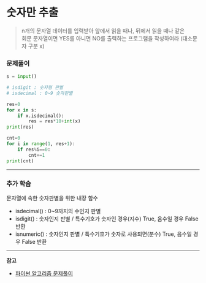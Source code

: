 숫자만 추출
===

> n개의 문자열 데이터를 입력받아 앞에서 읽을 때나, 뒤에서 읽을 때나 같은   
> 회문 문자열이면 YES를 아니면 NO를 출력하는 프로그램을 작성하여라 (대소문자 구분 x)

### 문제풀이
```python
s = input()

# isdigit : 숫자형 판별
# isdecimal : 0~9 숫자판별

res=0
for x in s:
    if x.isdecimal():
        res = res*10+int(x)
print(res)

cnt=0
for i in range(1, res+1):
    if res%i==0:
        cnt+=1
print(cnt)
```
___
### 추가 학습
문자열에 속한 숫자판별을 위한 내장 함수
- isdecimal() : 0~9까지의 수인지 판별   
- isdigit() : 숫자인지 판별 / 특수기호가 숫자인 경우(지수) True, 음수일 경우 False 반환   
- isnumeric() : 숫자인지 판별 / 특수기호가 숫자로 사용되면(분수) True, 음수일 경우 False 반환



___
**참고**   
- [파이썬 알고리즘 문제풀이](https://www.inflearn.com/course/%ED%8C%8C%EC%9D%B4%EC%8D%AC-%EC%95%8C%EA%B3%A0%EB%A6%AC%EC%A6%98-%EB%AC%B8%EC%A0%9C%ED%92%80%EC%9D%B4-%EC%BD%94%EB%94%A9%ED%85%8C%EC%8A%A4%ED%8A%B8#)
